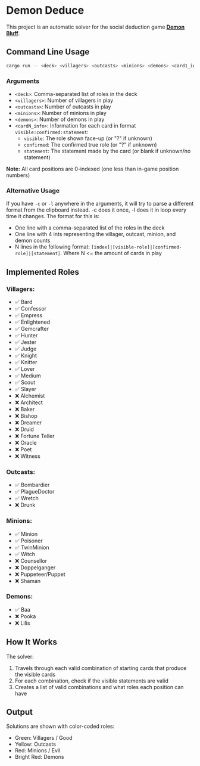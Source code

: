# Demon Deduce

This project is an automatic solver for the social deduction game [**Demon Bluff**](https://store.steampowered.com/app/3522600/Demon_Bluff/).

## Command Line Usage

```bash
cargo run -- <deck> <villagers> <outcasts> <minions> <demons> <card1_info> <card2_info> ...
```

### Arguments

- `<deck>`: Comma-separated list of roles in the deck
- `<villagers>`: Number of villagers in play
- `<outcasts>`: Number of outcasts in play
- `<minions>`: Number of minions in play
- `<demons>`: Number of demons in play
- `<cardN_info>`: Information for each card in format `visible:confirmed:statement`:
  - `visible`: The role shown face-up (or "?" if unknown)
  - `confirmed`: The confirmed true role (or "?" if unknown)
  - `statement`: The statement made by the card (or blank if unknown/no statement)

**Note:** All card positions are 0-indexed (one less than in-game position numbers)

### Alternative Usage

If you have `-c` or `-l` anywhere in the arguments, it will try to parse a different format from the clipboard instead. -c does it once, -l does it in loop every time it changes.
The format for this is:
- One line with a comma-separated list of the roles in the deck
- One line with 4 ints representing the villager, outcast, minion, and demon counts
- N lines in the following format: `[index]|[visible-role]|[confirmed-role]|[statement]`. Where N <= the amount of cards in play

## Implemented Roles

### Villagers:
- ✅ Bard
- ✅ Confessor
- ✅ Empress
- ✅ Enlightened
- ✅ Gemcrafter
- ✅ Hunter
- ✅ Jester
- ✅ Judge
- ✅ Knight
- ✅ Knitter
- ✅ Lover
- ✅ Medium
- ✅ Scout
- ✅ Slayer
- ❌ Alchemist
- ❌ Architect
- ❌ Baker
- ❌ Bishop
- ❌ Dreamer
- ❌ Druid
- ❌ Fortune Teller
- ❌ Oracle
- ❌ Poet
- ❌ Witness

### Outcasts:
- ✅ Bombardier
- ✅ PlagueDoctor
- ✅ Wretch
- ❌ Drunk

### Minions:
- ✅ Minion
- ✅ Poisoner
- ✅ TwinMinion
- ✅ Witch
- ❌ Counsellor
- ❌ Doppelganger
- ❌ Puppeteer/Puppet
- ❌ Shaman

### Demons:
- ✅ Baa
- ❌ Pooka
- ❌ Lilis

## How It Works

The solver:
1. Travels through each valid combination of starting cards that produce the visible cards
2. For each combination, check if the visible statements are valid
3. Creates a list of valid combinations and what roles each position can have

## Output

Solutions are shown with color-coded roles:
- Green: Villagers / Good
- Yellow: Outcasts
- Red: Minions / Evil
- Bright Red: Demons

